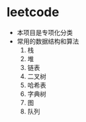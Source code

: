 # leetcode
  - 本项目是专项化分类
  - 常用的数据结构和算法
    1. 栈
    2. 堆
    3. 链表
    4. 二叉树
    5. 哈希表
    6. 字典树
    7. 图
    8. 队列

